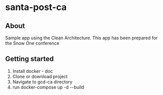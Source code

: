 # santa-post-ca

## About
Sample app using the Clean Architecture. This app has been prepared for the Snow One conference

## Getting started
1. Install docker - doc
2. Clone or download project
3. Navigate to gcd-ca directory
4. run docker-compose up -d --build